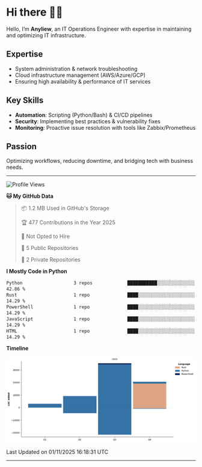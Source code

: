 # Hi there 👋🏻

Hello, I’m **Anyliew**, an IT Operations Engineer with expertise in maintaining and optimizing IT infrastructure.

## Expertise
- System administration & network troubleshooting
- Cloud infrastructure management (AWS/Azure/GCP)
- Ensuring high availability & performance of IT services

## Key Skills
- **Automation**: Scripting (Python/Bash) & CI/CD pipelines
- **Security**: Implementing best practices & vulnerability fixes
- **Monitoring**: Proactive issue resolution with tools like Zabbix/Prometheus

## Passion
Optimizing workflows, reducing downtime, and bridging tech with business needs.

---

<!--START_SECTION:waka-->
![Profile Views](http://img.shields.io/badge/Profile%20Views-2-blue)

**🐱 My GitHub Data** 

> 📦 1.2 MB Used in GitHub's Storage 
 > 
> 🏆 477 Contributions in the Year 2025
 > 
> 🚫 Not Opted to Hire
 > 
> 📜 5 Public Repositories 
 > 
> 🔑 2 Private Repositories 
 > 
**I Mostly Code in Python** 

```text
Python                   3 repos             ███████████░░░░░░░░░░░░░░   42.86 % 
Rust                     1 repo              ████░░░░░░░░░░░░░░░░░░░░░   14.29 % 
PowerShell               1 repo              ████░░░░░░░░░░░░░░░░░░░░░   14.29 % 
JavaScript               1 repo              ████░░░░░░░░░░░░░░░░░░░░░   14.29 % 
HTML                     1 repo              ████░░░░░░░░░░░░░░░░░░░░░   14.29 % 
```



**Timeline**

![Lines of Code chart](https://raw.githubusercontent.com/anyliew/anyliew/main/assets/bar_graph.png)


 Last Updated on 01/11/2025 16:18:31 UTC
<!--END_SECTION:waka-->

---
